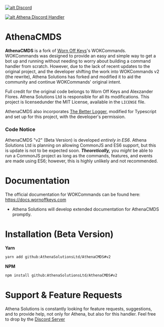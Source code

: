 <a href='https://discord.gg/6SZQq8t8VX' target='_blank'>![alt Discord](https://img.shields.io/discord/1261739648762515568?color=32a2a8&logo=discord&logoColor=white)</a>

<a href='https://nodei.co/npm/athenacmds/' target='_blank'>![alt Athena Discord Handler](https://nodei.co/npm/athenacmds.png)</a>

# AthenaCMDS

**AthenaCMDS** is a fork of [Worn Off Keys](https://youtube.com/wornoffkeys)'s WOKCommands. WOKCommands was designed to provide an easy and simple way to get a bot up and running without needing to worry about building a command handler from scratch. However, due to the lack of recent updates to the original project, and the developer shifting the work into WOKCommands v2 (the rewrite), Athena Solutions has forked and modified it to aid the community and continue WOKCommands' original intent.

Full credit for the original code belongs to Worn Off Keys and Alexzander Flores. Athena Solutions Ltd is responsible for all its modifications. This project is licensedunder the MIT License, available in the `LICENSE` file.

AthenaCMDS also incorporates [The Better Logger](https://github.com/rsley/thebetterlogger), modified for Typescript and set up for this project, with the developer's permission.

### Code Notice

AthenaCMDS "v2" (Beta Version) is developed _entirely in ES6_. Athena Solutions Ltd is planning on allowing CommonJS and ES6 support, but this is update is not to be expected soon. **_Theoretically,_** you _might_ be able to run a CommonJS project as long as the commands, features, and events are made using ES6; however, this is highly unlikely and not recommended.

# Documentation

The official documentation for WOKCommands can be found here: https://docs.wornoffkeys.com

- Athena Solutions will develop extended documentation for AthenaCMDS promptly.

# Installation (Beta Version)

**Yarn**

```bash
yarn add github:AthenaSolutionsLtd/AthenaCMDS#v2
```

**NPM**

```bash
npm install github:AthenaSolutionsLtd/AthenaCMDS#v2
```

# Support & Feature Requests

Athena Solutions is constantly looking for feature requests, suggestions, and to provide help, not only for Athena, but also for this handler. Feel free to drop by the [Discord Server](https://discord.gg/6SZQq8t8VX)

